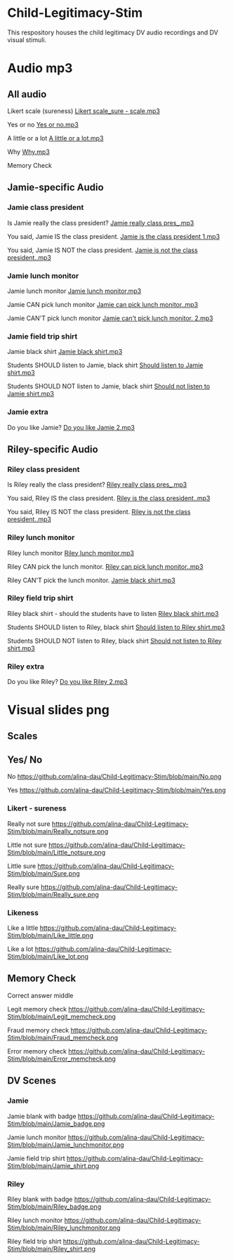 # Child-Legitimacy-Stim
This respository houses the child legitimacy DV audio recordings and DV visual stimuli. 

# Audio mp3 

## All audio

Likert scale (sureness) 
[Likert scale_sure - scale.mp3](https://github.com/user-attachments/files/23125294/Likert.scale_sure.-.scale.mp3)

Yes or no 
[Yes or no.mp3](https://github.com/user-attachments/files/23127276/Yes.or.no.mp3)

A little or a lot 
[A little or a lot.mp3](https://github.com/user-attachments/files/23127282/A.little.or.a.lot.mp3)

Why 
[Why.mp3](https://github.com/user-attachments/files/23127284/Why.mp3)

Memory Check 


## Jamie-specific Audio 

### Jamie class president 
Is Jamie really the class president? 
[Jamie really class pres_.mp3](https://github.com/user-attachments/files/23125236/Jamie.really.class.pres_.mp3)

You said, Jamie IS the class president. 
[Jamie is the class president 1.mp3](https://github.com/user-attachments/files/23125380/Jamie.is.the.class.president.1.mp3)

You said, Jamie IS NOT the class president.
[Jamie is not the class president..mp3](https://github.com/user-attachments/files/23125397/Jamie.is.not.the.class.president.mp3)

### Jamie lunch monitor 
Jamie lunch monitor 
[Jamie lunch monitor.mp3](https://github.com/user-attachments/files/23125309/Jamie.lunch.monitor.mp3)

Jamie CAN pick lunch monitor 
[Jamie can pick lunch monitor..mp3](https://github.com/user-attachments/files/23125340/Jamie.can.pick.lunch.monitor.mp3)

Jamie CAN'T pick lunch monitor 
[Jamie can't pick lunch monitor. 2.mp3](https://github.com/user-attachments/files/23125351/Jamie.can.t.pick.lunch.monitor.2.mp3)

### Jamie field trip shirt 
Jamie black shirt 
[Jamie black shirt.mp3](https://github.com/user-attachments/files/23126364/Jamie.black.shirt.mp3)

Students SHOULD listen to Jamie, black shirt 
[Should listen to Jamie shirt.mp3](https://github.com/user-attachments/files/23126385/Should.listen.to.Jamie.shirt.mp3)

Students SHOULD NOT listen to Jamie, black shirt 
[Should not listen to Jamie shirt.mp3](https://github.com/user-attachments/files/23126402/Should.not.listen.to.Jamie.shirt.mp3)

### Jamie extra 
Do you like Jamie? 
[Do you like Jamie 2.mp3](https://github.com/user-attachments/files/23126721/Do.you.like.Jamie.2.mp3)

## Riley-specific Audio 

### Riley class president 
Is Riley really the class president? 
[Riley really class pres_.mp3](https://github.com/user-attachments/files/23124831/Riley.really.class.pres_.mp3)

You said, Riley IS the class president. 
[Riley is the class president..mp3](https://github.com/user-attachments/files/23125543/Riley.is.the.class.president.mp3)

You said, Riley IS NOT the class president. 
[Riley is not the class president..mp3](https://github.com/user-attachments/files/23125572/Riley.is.not.the.class.president.mp3)

### Riley lunch monitor 
Riley lunch monitor
[Riley lunch monitor.mp3](https://github.com/user-attachments/files/23125321/Riley.lunch.monitor.mp3)

Riley CAN pick the lunch monitor. 
[Riley can pick lunch monitor..mp3](https://github.com/user-attachments/files/23125660/Riley.can.pick.lunch.monitor.mp3)

Riley CAN'T pick the lunch monitor. 
[Jamie black shirt.mp3](https://github.com/user-attachments/files/23126173/Jamie.black.shirt.mp3)

### Riley field trip shirt 
Riley black shirt - should the students have to listen 
[Riley black shirt.mp3](https://github.com/user-attachments/files/23127101/Riley.black.shirt.mp3)

Students SHOULD listen to Riley, black shirt 
[Should listen to Riley shirt.mp3](https://github.com/user-attachments/files/23126475/Should.listen.to.Riley.shirt.mp3)

Students SHOULD NOT listen to Riley, black shirt 
[Should not listen to Riley shirt.mp3](https://github.com/user-attachments/files/23126480/Should.not.listen.to.Riley.shirt.mp3)

### Riley extra 
Do you like Riley? 
[Do you like Riley 2.mp3](https://github.com/user-attachments/files/23126708/Do.you.like.Riley.2.mp3)

# Visual slides png 

## Scales 

## Yes/ No 
No https://github.com/alina-dau/Child-Legitimacy-Stim/blob/main/No.png

Yes https://github.com/alina-dau/Child-Legitimacy-Stim/blob/main/Yes.png

### Likert - sureness 
Really not sure https://github.com/alina-dau/Child-Legitimacy-Stim/blob/main/Really_notsure.png

Little not sure https://github.com/alina-dau/Child-Legitimacy-Stim/blob/main/Little_notsure.png

Little sure https://github.com/alina-dau/Child-Legitimacy-Stim/blob/main/Sure.png

Really sure https://github.com/alina-dau/Child-Legitimacy-Stim/blob/main/Really_sure.png

### Likeness 
Like a little https://github.com/alina-dau/Child-Legitimacy-Stim/blob/main/Like_little.png

Like a lot https://github.com/alina-dau/Child-Legitimacy-Stim/blob/main/Like_lot.png

## Memory Check 
Correct answer middle

Legit memory check https://github.com/alina-dau/Child-Legitimacy-Stim/blob/main/Legit_memcheck.png

Fraud memory check https://github.com/alina-dau/Child-Legitimacy-Stim/blob/main/Fraud_memcheck.png

Error memory check https://github.com/alina-dau/Child-Legitimacy-Stim/blob/main/Error_memcheck.png

## DV Scenes 

### Jamie 
Jamie blank with badge https://github.com/alina-dau/Child-Legitimacy-Stim/blob/main/Jamie_badge.png

Jamie lunch monitor https://github.com/alina-dau/Child-Legitimacy-Stim/blob/main/Jamie_lunchmonitor.png

Jamie field trip shirt https://github.com/alina-dau/Child-Legitimacy-Stim/blob/main/Jamie_shirt.png

### Riley
Riley blank with badge https://github.com/alina-dau/Child-Legitimacy-Stim/blob/main/Riley_badge.png

Riley lunch monitor https://github.com/alina-dau/Child-Legitimacy-Stim/blob/main/Riley_lunchmonitor.png

Riley field trip shirt https://github.com/alina-dau/Child-Legitimacy-Stim/blob/main/Riley_shirt.png


